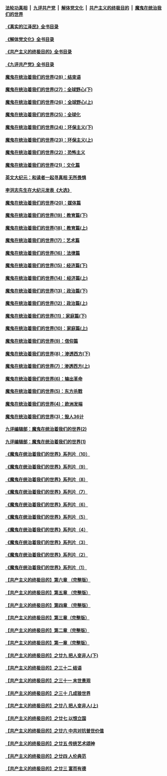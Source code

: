 ####  [法轮功真相](../../../../basic/blob/master/README.md?t=06112302) &nbsp;|&nbsp; [九评共产党](../../../../9ping.md/blob/master/README.md?t=06112302) &nbsp;|&nbsp; [解体党文化](../../../../jtdwh.md/blob/master/README.md?t=06112302)  &nbsp;|&nbsp; [共产主义的终极目的](../../../../gczydzjmd.md/blob/master/README.md?t=06112302) &nbsp;|&nbsp; [魔鬼在统治我们的世界](../../../../mgztzwmdsj.md/blob/master/README.md?t=06112302) 

#### [《真实的江泽民》全书目录](../pages/nsc422/n13721399.md?t=06112302) 

#### [《解体党文化》全书目录](../pages/nsc422/n13721157.md?t=06112302) 

#### [《共产主义的终极目的》全书目录](../pages/nsc422/n13721048.md?t=06112302) 

#### [《九评共产党》全书目录](../pages/nsc422/n13708085.md?t=06112302) 

#### [魔鬼在统治着我们的世界(28)：结束语](../pages/nsc422/n10936246.md?t=06112302) 

#### [魔鬼在统治着我们的世界(27)：全球野心(下)](../pages/nsc422/n10928319.md?t=06112302) 

#### [魔鬼在统治着我们的世界(26)：全球野心(上)](../pages/nsc422/n10900318.md?t=06112302) 

#### [魔鬼在统治着我们的世界(25)：全球化](../pages/nsc422/n10788205.md?t=06112302) 

#### [魔鬼在统治着我们的世界(24)：环保主义(下)](../pages/nsc422/n10695307.md?t=06112302) 

#### [魔鬼在统治着我们的世界(23)：环保主义(上)](../pages/nsc422/n10688613.md?t=06112302) 

#### [魔鬼在统治着我们的世界(22)：恐怖主义](../pages/nsc422/n10614727.md?t=06112302) 

#### [魔鬼在统治着我们的世界(21)：文化篇](../pages/nsc422/n10597706.md?t=06112302) 

#### [英文大纪元：和读者一起寻真相 无所畏惧](../pages/nsc422/n12542027.md?t=06112302) 

#### [李洪志先生在大纪元发表《大选》](../pages/nsc422/n12534746.md?t=06112302) 

#### [魔鬼在统治着我们的世界(20)：媒体篇](../pages/nsc422/n10586579.md?t=06112302) 

#### [魔鬼在统治着我们的世界(19)：教育篇(下)](../pages/nsc422/n10564808.md?t=06112302) 

#### [魔鬼在统治着我们的世界(18)：教育篇(上)](../pages/nsc422/n10526970.md?t=06112302) 

#### [魔鬼在统治着我们的世界(17)：艺术篇](../pages/nsc422/n10499093.md?t=06112302) 

#### [魔鬼在统治着我们的世界(16)：法律篇](../pages/nsc422/n10485969.md?t=06112302) 

#### [魔鬼在统治着我们的世界(15)：经济篇(下)](../pages/nsc422/n10469975.md?t=06112302) 

#### [魔鬼在统治着我们的世界(14)：经济篇(上)](../pages/nsc422/n10457370.md?t=06112302) 

#### [魔鬼在统治着我们的世界(13)：政治篇(下)](../pages/nsc422/n10448270.md?t=06112302) 

#### [魔鬼在统治着我们的世界(12)：政治篇(上)](../pages/nsc422/n10444576.md?t=06112302) 

#### [魔鬼在统治着我们的世界(11)：家庭篇(下)](../pages/nsc422/n10440961.md?t=06112302) 

#### [魔鬼在统治着我们的世界(10)：家庭篇(上)](../pages/nsc422/n10435448.md?t=06112302) 

#### [魔鬼在统治着我们的世界(9)：信仰篇](../pages/nsc422/n10432159.md?t=06112302) 

#### [魔鬼在统治着我们的世界(8)：渗透西方(下)](../pages/nsc422/n10429603.md?t=06112302) 

#### [魔鬼在统治着我们的世界(7)：渗透西方(上)](../pages/nsc422/n10426013.md?t=06112302) 

#### [魔鬼在统治着我们的世界(6)：输出革命](../pages/nsc422/n10421536.md?t=06112302) 

#### [魔鬼在统治着我们的世界(5)：东方杀戮](../pages/nsc422/n10417707.md?t=06112302) 

#### [魔鬼在统治着我们的世界(4)：欧洲发端](../pages/nsc422/n10414890.md?t=06112302) 

#### [魔鬼在统治着我们的世界(3)：毁人36计](../pages/nsc422/n10411583.md?t=06112302) 

#### [九评编辑部：魔鬼在统治着我们的世界(2)](../pages/nsc422/n10410036.md?t=06112302) 

#### [九评编辑部：魔鬼在统治着我们的世界(1)](../pages/nsc422/n10406825.md?t=06112302) 

#### [《魔鬼在统治着我们的世界》系列片（10）](../pages/nsc422/n12292670.md?t=06112302) 

#### [《魔鬼在统治着我们的世界》系列片（9）](../pages/nsc422/n12290859.md?t=06112302) 

#### [《魔鬼在统治着我们的世界》系列片（8）](../pages/nsc422/n12287445.md?t=06112302) 

#### [《魔鬼在统治着我们的世界》系列片（7）](../pages/nsc422/n12283425.md?t=06112302) 

#### [《魔鬼在统治着我们的世界》系列片（6）](../pages/nsc422/n12282314.md?t=06112302) 

#### [《魔鬼在统治着我们的世界》系列片（5）](../pages/nsc422/n12281419.md?t=06112302) 

#### [《魔鬼在统治着我们的世界》系列片（4）](../pages/nsc422/n12274024.md?t=06112302) 

#### [《魔鬼在统治着我们的世界》系列片（3）](../pages/nsc422/n12271322.md?t=06112302) 

#### [《魔鬼在统治着我们的世界》系列片（2）](../pages/nsc422/n12269049.md?t=06112302) 

#### [《魔鬼在统治着我们的世界》系列片（1）](../pages/nsc422/n12267575.md?t=06112302) 

#### [【共产主义的终极目的】第六章 （完整版）](../pages/nsc422/n11428913.md?t=06112302) 

#### [【共产主义的终极目的】第五章 （完整版）](../pages/nsc422/n11428912.md?t=06112302) 

#### [【共产主义的终极目的】第四章 （完整版）](../pages/nsc422/n11428907.md?t=06112302) 

#### [【共产主义的终极目的】第三章（完整版）](../pages/nsc422/n11428848.md?t=06112302) 

#### [【共产主义的终极目的】第二章（完整版）](../pages/nsc422/n11428831.md?t=06112302) 

#### [【共产主义的终极目的】第一章（完整版）](../pages/nsc422/n11417651.md?t=06112302) 

#### [【共产主义的终极目的】之廿九 把人变非人(下)](../pages/nsc422/n11344140.md?t=06112302) 

#### [【共产主义的终极目的】之三十二 结语](../pages/nsc422/n11360535.md?t=06112302) 

#### [【共产主义的终极目的】之三十一 末世景观](../pages/nsc422/n11351129.md?t=06112302) 

#### [【共产主义的终极目的】之三十 几成狼世界](../pages/nsc422/n11348280.md?t=06112302) 

#### [【共产主义的终极目的】之廿八 把人变非人(上)](../pages/nsc422/n11340492.md?t=06112302) 

#### [【共产主义的终极目的】之廿七 以恨立国](../pages/nsc422/n11336944.md?t=06112302) 

#### [【共产主义的终极目的】之廿六 中共对抗普世价值](../pages/nsc422/n11324785.md?t=06112302) 

#### [【共产主义的终极目的】之廿五 传统艺术颂神](../pages/nsc422/n11296396.md?t=06112302) 

#### [【共产主义的终极目的】之廿四 人伦典范](../pages/nsc422/n11296397.md?t=06112302) 

#### [【共产主义的终极目的】之廿三 富而有德](../pages/nsc422/n11283598.md?t=06112302) 

